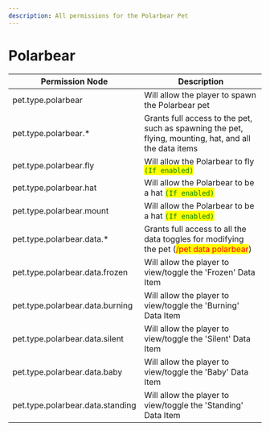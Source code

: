 ```yaml
---
description: All permissions for the Polarbear Pet
---
```



# Polarbear
| Permission Node | Description |
| - | - |
| pet.type.polarbear | Will allow the player to spawn the Polarbear pet |
| pet.type.polarbear.* | Grants full access to the pet, such as spawning the pet, flying, mounting, hat, and all the data items |
| pet.type.polarbear.fly | Will allow the Polarbear to fly <mark style="color:green;">`(If enabled)`</mark> |
| pet.type.polarbear.hat | Will allow the Polarbear to be a hat <mark style="color:green;">`(If enabled)`</mark> |
| pet.type.polarbear.mount | Will allow the Polarbear to be a hat <mark style="color:green;">`(If enabled)`</mark> |
| pet.type.polarbear.data.* | Grants full access to all the data toggles for modifying the pet (<mark style="color:red;">/pet data polarbear</mark>) |
| pet.type.polarbear.data.frozen | Will allow the player to view/toggle the 'Frozen' Data Item |
| pet.type.polarbear.data.burning | Will allow the player to view/toggle the 'Burning' Data Item |
| pet.type.polarbear.data.silent | Will allow the player to view/toggle the 'Silent' Data Item |
| pet.type.polarbear.data.baby | Will allow the player to view/toggle the 'Baby' Data Item |
| pet.type.polarbear.data.standing | Will allow the player to view/toggle the 'Standing' Data Item |

